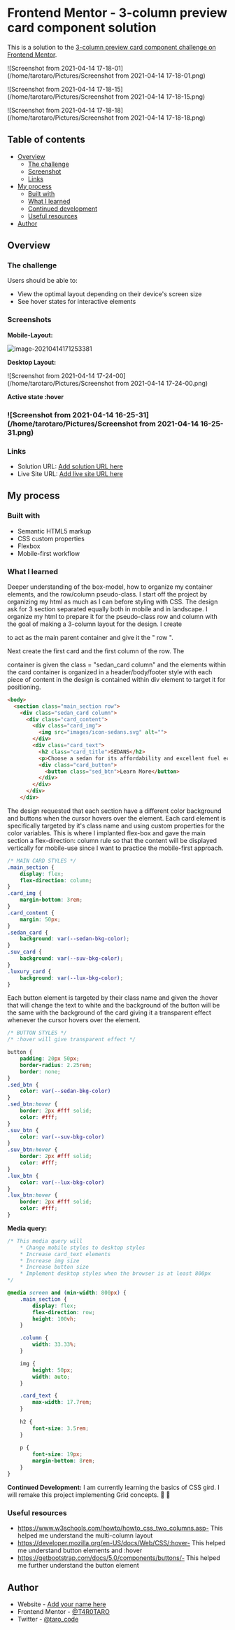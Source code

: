 # Frontend Mentor - 3-column preview card component solution

This is a solution to the [3-column preview card component challenge on Frontend Mentor](https://www.frontendmentor.io/challenges/3column-preview-card-component-pH92eAR2-). 

![Screenshot from 2021-04-14 17-18-01](/home/tarotaro/Pictures/Screenshot from 2021-04-14 17-18-01.png)

![Screenshot from 2021-04-14 17-18-15](/home/tarotaro/Pictures/Screenshot from 2021-04-14 17-18-15.png)

![Screenshot from 2021-04-14 17-18-18](/home/tarotaro/Pictures/Screenshot from 2021-04-14 17-18-18.png)

## Table of contents

- [Overview](#overview)
  - [The challenge](#the-challenge)
  - [Screenshot](#screenshot)
  - [Links](#links)
- [My process](#my-process)
  - [Built with](#built-with)
  - [What I learned](#what-i-learned)
  - [Continued development](#continued-development)
  - [Useful resources](#useful-resources)
- [Author](#author)

## Overview

### The challenge

Users should be able to:

- View the optimal layout depending on their device's screen size
- See hover states for interactive elements

### Screenshots

**Mobile-Layout:**

![image-20210414171253381](/home/tarotaro/.config/Typora/typora-user-images/image-20210414171253381.png)

**Desktop Layout:** 

![Screenshot from 2021-04-14 17-24-00](/home/tarotaro/Pictures/Screenshot from 2021-04-14 17-24-00.png)

**Active state :hover**

### ![Screenshot from 2021-04-14 16-25-31](/home/tarotaro/Pictures/Screenshot from 2021-04-14 16-25-31.png)



### Links

- Solution URL: [Add solution URL here](https://your-solution-url.com)
- Live Site URL: [Add live site URL here](https://your-live-site-url.com)

## My process

### Built with

- Semantic HTML5 markup
- CSS custom properties
- Flexbox
- Mobile-first workflow

### What I learned

Deeper understanding of the box-model, how to organize my container elements, and the row/column pseudo-class.  I start off the project by organizing my html as much as I can before styling with CSS. The design ask for 3 section separated equally both in mobile and in landscape. I organize my html to prepare it for the  pseudo-class row and column with the goal of making a 3-column layout for the design. I create <section> to act as the main parent container and give it the " row ". 

Next create the first card and the first column of the row. The <div> container is given the class = "sedan_card column" and the elements within the card container is organized in a header/body/footer style with each piece of content in the design is contained within div element to target it for positioning.

```html
<body>
  <section class="main_section row">
    <div class="sedan_card column">
      <div class="card_content">
        <div class="card_img">
          <img src="images/icon-sedans.svg" alt="">
        </div>
        <div class="card_text">
          <h2 class="card_title">SEDANS</h2>
          <p>Choose a sedan for its affordability and excellent fuel economy. Ideal for cruising in the city or on your next road trip.</p>
          <div class="card_button">
            <button class="sed_btn">Learn More</button>
          </div>
        </div>
      </div>
    </div>
```
The design requested that each section have a different color background and buttons when the cursor hovers over the element. Each card element is specifically targeted by it's class name and using custom properties for the color variables. This is where I implanted flex-box and gave the main section a flex-direction: column rule so that the content will be displayed vertically for mobile-use since I want to practice the mobile-first approach. 


````css
/* MAIN CARD STYLES */
.main_section {
    display: flex;
    flex-direction: column;  
}
.card_img {
    margin-bottom: 3rem;
}
.card_content {
    margin: 50px;
}
.sedan_card {
    background: var(--sedan-bkg-color);
}
.suv_card {
    background: var(--suv-bkg-color);
}
.luxury_card {
    background: var(--lux-bkg-color);
}
````

Each button element is targeted by their class name and given the :hover that will change the text to white and the background of the button will be the same with the background of the card giving it a transparent effect whenever the cursor hovers over the element. 

````css
/* BUTTON STYLES */
/* :hover will give transparent effect */

button {
    padding: 20px 50px;
    border-radius: 2.25rem;
    border: none;
}
.sed_btn {
    color: var(--sedan-bkg-color)
}
.sed_btn:hover {
    border: 2px #fff solid;
    color: #fff;
}
.suv_btn {
    color: var(--suv-bkg-color)
}
.suv_btn:hover {
    border: 2px #fff solid;
    color: #fff;
}
.lux_btn {
    color: var(--lux-bkg-color)
}
.lux_btn:hover {
    border: 2px #fff solid;
    color: #fff;
}
````

**Media query:**

````css
/* This media query will
    * Change mobile styles to desktop styles
    * Increase card_text elements
    * Increase img size
    * Increase button size
    * Implement desktop styles when the browser is at least 800px
*/

@media screen and (min-width: 800px) {
    .main_section {
        display: flex;
        flex-direction: row;
        height: 100vh;
    }

    .column {
        width: 33.33%;
    }

    img {
        height: 50px;
        width: auto;
    }

    .card_text {
        max-width: 17.7rem;
    }
    
    h2 {
        font-size: 3.5rem;
    }
    
    p {
        font-size: 19px;
        margin-bottom: 8rem;
    }
}
````



**Continued Development:** I am currently learning the basics of CSS gird. I will remake this project implementing Grid concepts. :muscle: :dango:

### Useful resources

- https://www.w3schools.com/howto/howto_css_two_columns.asp- This helped me understand the multi-column layout
- https://developer.mozilla.org/en-US/docs/Web/CSS/:hover- This helped me understand button elements and :hover
- https://getbootstrap.com/docs/5.0/components/buttons/- This helped me further understand the button element 

## Author

- Website - [Add your name here](https://www.your-site.com)
- Frontend Mentor - [@T4R0TARO](https://www.frontendmentor.io/profile/yourusername)
- Twitter - [@taro_code ](https://www.twitter.com/yourusername)



